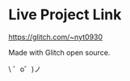 Live Project Link
=================

https://glitch.com/~nyt0930

Made with Glitch open source.



\ ゜o゜)ノ
